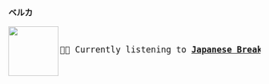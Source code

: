 ### ベルカ

<a href="https://www.youtube.com/results?search_query=Japanese+Breakfast+Everybody+Wants+To+Love+You" target="_blank">
    <img align="left" width="100" height="100" src="https:&#x2F;&#x2F;lastfm.freetls.fastly.net&#x2F;i&#x2F;u&#x2F;174s&#x2F;22fe169065701d4d95dcc1a0f8b93b90.jpg">
</a>
<big>
    <pre>
</br><p align="left">🎵🎶 Currently listening to <b><a href="https://www.youtube.com/results?search_query=Japanese+Breakfast+Everybody+Wants+To+Love+You" target="_blank">Japanese Breakfast - Everybody Wants To Love You</a> 🔗</b></p>
</pre></big>